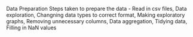 Data Preparation
Steps taken to prepare the data - Read in csv files, Data exploration, Changning data types to correct format, Making exploratory graphs, Removing unnecessary columns, Data aggregation, Tidying data, Filling in NaN values

